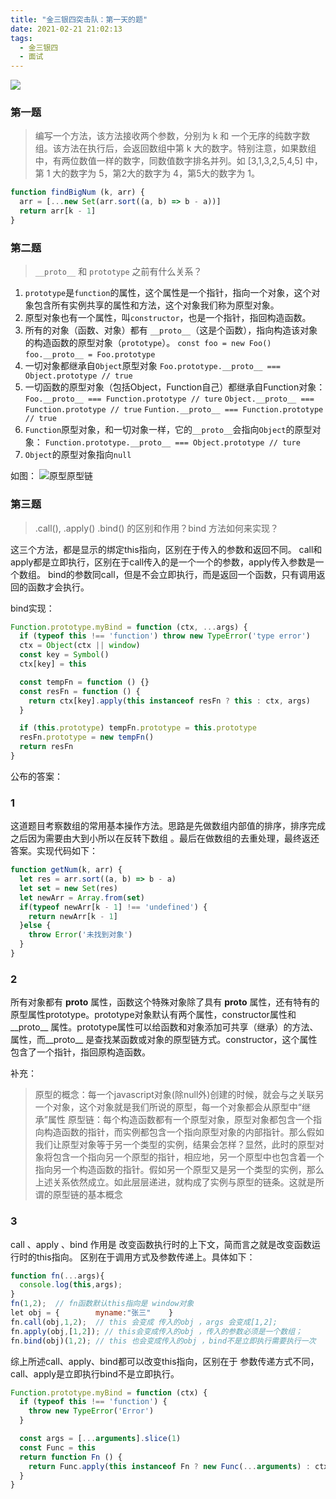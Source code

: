 ```yaml
---
title: "金三银四突击队：第一天的题"
date: 2021-02-21 21:02:13
tags:
  - 金三银四
  - 面试
---
```


<!--banner-pic|sticker|content-img|content-img-half-->

<img class="banner-pic" src="http://oss.slybootslion.com/blog/1732ee021d2e3247.png?x-oss-process=image/auto-orient,1/quality,q_80/watermark,text_c2x5Ym9vdHNsaW9u,color_ffffff,size_40,shadow_70,t_74,x_10,y_10"/>

### 第一题

> 编写一个方法，该方法接收两个参数，分别为 k 和 一个无序的纯数字数组。该方法在执行后，会返回数组中第 k 大的数字。特别注意，如果数组中，有两位数值一样的数字，同数值数字排名并列。如 [3,1,3,2,5,4,5] 中，第 1 大的数字为 5，第2大的数字为 4，第5大的数字为 1。

```js
function findBigNum (k, arr) {
  arr = [...new Set(arr.sort((a, b) => b - a))]
  return arr[k - 1]
}
```

### 第二题

> `__proto__` 和 `prototype` 之前有什么关系？

1. `prototype`是`function`的属性，这个属性是一个指针，指向一个对象，这个对象包含所有实例共享的属性和方法，这个对象我们称为原型对象。
2. 原型对象也有一个属性，叫`constructor`，也是一个指针，指回构造函数。
3. 所有的对象（函数、对象）都有 `__proto__`（这是个函数），指向构造该对象的构造函数的原型对象（`prototype`）。
  `const foo = new Foo()`
  `foo.__proto__ = Foo.prototype`
4. 一切对象都继承自`Object`原型对象
  `Foo.prototype.__proto__ === Object.prototype // true`
5. 一切函数的原型对象（包括Object，Function自己）都继承自Function对象：
  `Foo.__proto__ === Function.prototype // ture`
  `Object.__proto__ === Function.prototype // true`
  `Funtion.__proto__ === Function.prototype // true`
6. `Function`原型对象，和一切对象一样，它的`__proto__`会指向`Object`的原型对象：
  `Function.prototype.__proto__ === Object.prototype // ture`
7. `Object`的原型对象指向`null`

如图：
![原型原型链](https://user-gold-cdn.xitu.io/2019/5/7/16a900cb6edae35b?imageslim)

### 第三题

> .call(), .apply() .bind() 的区别和作用？bind 方法如何来实现？

这三个方法，都是显示的绑定this指向，区别在于传入的参数和返回不同。
call和apply都是立即执行，区别在于call传入的是一个一个的参数，apply传入参数是一个数组。
bind的参数同call，但是不会立即执行，而是返回一个函数，只有调用返回的函数才会执行。

bind实现：
```js
Function.prototype.myBind = function (ctx, ...args) {
  if (typeof this !== 'function') throw new TypeError('type error')
  ctx = Object(ctx || window)
  const key = Symbol()
  ctx[key] = this

  const tempFn = function () {}
  const resFn = function () {
    return ctx[key].apply(this instanceof resFn ? this : ctx, args)
  }

  if (this.prototype) tempFn.prototype = this.prototype
  resFn.prototype = new tempFn()
  return resFn
}
```

公布的答案：

### 1
这道题目考察数组的常用基本操作方法。思路是先做数组内部值的排序，排序完成之后因为需要由大到小所以在反转下数组 。最后在做数组的去重处理，最终返还答案。实现代码如下：
```js
function getNum(k, arr) {
  let res = arr.sort((a, b) => b - a)
  let set = new Set(res)
  let newArr = Array.from(set)
  if(typeof newArr[k - 1] !== 'undefined') {
    return newArr[k - 1]
  }else {
    throw Error('未找到对象')
  }
}
```

### 2
所有对象都有 __proto__ 属性，函数这个特殊对象除了具有 __proto__ 属性，还有特有的原型属性prototype。prototype对象默认有两个属性，constructor属性和__proto__ 属性。prototype属性可以给函数和对象添加可共享（继承）的方法、属性，而__proto__ 是查找某函数或对象的原型链方式。constructor，这个属性包含了一个指针，指回原构造函数。


补充：

> 原型的概念：每一个javascript对象(除null外)创建的时候，就会与之关联另一个对象，这个对象就是我们所说的原型，每一个对象都会从原型中“继承”属性
> 原型链：每个构造函数都有一个原型对象，原型对象都包含一个指向构造函数的指针，而实例都包含一个指向原型对象的内部指针。那么假如我们让原型对象等于另一个类型的实例，结果会怎样？显然，此时的原型对象将包含一个指向另一个原型的指针，相应地，另一个原型中也包含着一个指向另一个构造函数的指针。假如另一个原型又是另一个类型的实例，那么上述关系依然成立。如此层层递进，就构成了实例与原型的链条。这就是所谓的原型链的基本概念

### 3
call 、apply 、bind 作用是 改变函数执行时的上下文，简而言之就是改变函数运行时的this指向。
区别在于调用方式及参数传递上。具体如下：    
```js
function fn(...args){        
  console.log(this,args);    
}    
fn(1,2);  // fn函数默认this指向是 window对象    
let obj = {        myname:"张三"    }    
fn.call(obj,1,2);  // this 会变成 传入的obj ，args 会变成[1,2];    
fn.apply(obj,[1,2]); // this会变成传入的obj ，传入的参数必须是一个数组；    
fn.bind(obj)(1,2); // this 也会变成传入的obj ，bind不是立即执行需要执行一次
```
综上所述call、apply、bind都可以改变this指向，区别在于 参数传递方式不同，call、apply是立即执行bind不是立即执行。

```js
Function.prototype.myBind = function (ctx) {
  if (typeof this !== 'function') {
    throw new TypeError('Error')
  }

  const args = [...arguments].slice(1)
  const Func = this
  return function Fn () {
    return Func.apply(this instanceof Fn ? new Func(...arguments) : ctx, args.concat(...arguments))
  }
}
```

